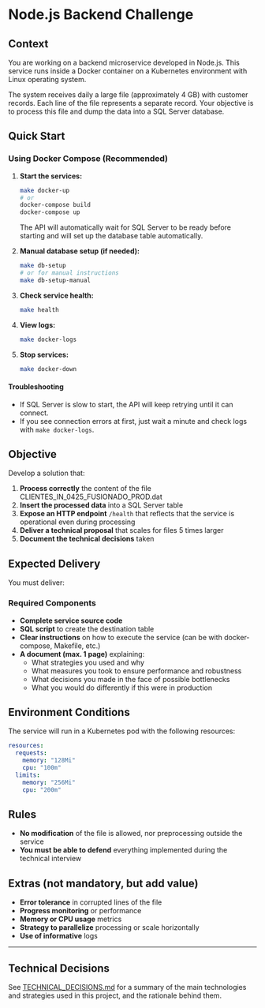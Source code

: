 # Node.js Backend Challenge

## Context

You are working on a backend microservice developed in Node.js. This service runs inside a Docker container on a Kubernetes environment with Linux operating system.

The system receives daily a large file (approximately 4 GB) with customer records. Each line of the file represents a separate record. Your objective is to process this file and dump the data into a SQL Server database.

## Quick Start

### Using Docker Compose (Recommended)

1. **Start the services:**
   ```bash
   make docker-up
   # or
   docker-compose build
   docker-compose up
   ```
   The API will automatically wait for SQL Server to be ready before starting and will set up the database table automatically.

2. **Manual database setup (if needed):**
   ```bash
   make db-setup
   # or for manual instructions
   make db-setup-manual
   ```

3. **Check service health:**
   ```bash
   make health
   ```

4. **View logs:**
   ```bash
   make docker-logs
   ```

5. **Stop services:**
   ```bash
   make docker-down
   ```

#### Troubleshooting
- If SQL Server is slow to start, the API will keep retrying until it can connect.
- If you see connection errors at first, just wait a minute and check logs with `make docker-logs`.

## Objective

Develop a solution that:

1. **Process correctly** the content of the file CLIENTES_IN_0425_FUSIONADO_PROD.dat
2. **Insert the processed data** into a SQL Server table
3. **Expose an HTTP endpoint** `/health` that reflects that the service is operational even during processing
4. **Deliver a technical proposal** that scales for files 5 times larger
5. **Document the technical decisions** taken

## Expected Delivery

You must deliver:

### Required Components
- **Complete service source code**
- **SQL script** to create the destination table
- **Clear instructions** on how to execute the service (can be with docker-compose, Makefile, etc.)
- **A document (max. 1 page)** explaining:
  - What strategies you used and why
  - What measures you took to ensure performance and robustness
  - What decisions you made in the face of possible bottlenecks
  - What you would do differently if this were in production

## Environment Conditions

The service will run in a Kubernetes pod with the following resources:

```yaml
resources:
  requests:
    memory: "128Mi"
    cpu: "100m"
  limits:
    memory: "256Mi"
    cpu: "200m"
```

## Rules

- **No modification** of the file is allowed, nor preprocessing outside the service
- **You must be able to defend** everything implemented during the technical interview

## Extras (not mandatory, but add value)

- **Error tolerance** in corrupted lines of the file
- **Progress monitoring** or performance
- **Memory or CPU usage** metrics
- **Strategy to parallelize** processing or scale horizontally
- **Use of informative** logs

---

## Technical Decisions

See [TECHNICAL_DECISIONS.md](./TECHNICAL_DECISIONS.md) for a summary of the main technologies and strategies used in this project, and the rationale behind them.
